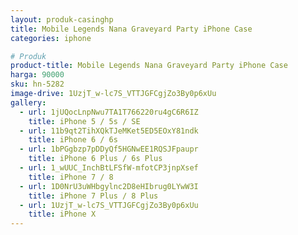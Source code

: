 ```yaml
---
layout: produk-casinghp
title: Mobile Legends Nana Graveyard Party iPhone Case
categories: iphone

# Produk
product-title: Mobile Legends Nana Graveyard Party iPhone Case
harga: 90000
sku: hn-5282
image-drive: 1UzjT_w-lc7S_VTTJGFCgjZo3By0p6xUu
gallery:
  - url: 1jUQocLnpNwu7TA1T766220ru4gC6R6IZ
    title: iPhone 5 / 5s / SE
  - url: 11b9qt2TihXQkTJeMKet5ED5EOxY81ndk
    title: iPhone 6 / 6s
  - url: 1bPGgbzp7pDDyQf5HGNwEE1RQSJFpaupr
    title: iPhone 6 Plus / 6s Plus
  - url: 1_wUUC_InchBtLFSfW-mfotCP3jnpXsef
    title: iPhone 7 / 8
  - url: 1D0NrU3uWHbgylnc2D8eHIbrug0LYwW3I
    title: iPhone 7 Plus / 8 Plus
  - url: 1UzjT_w-lc7S_VTTJGFCgjZo3By0p6xUu
    title: iPhone X
---
```

